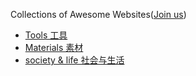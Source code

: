 Collections  of Awesome Websites([Join us](https://github.com/dudebing99/AwesomeWebsite))

- [Tools 工具](https://dudebing99.github.io/AwesomeWebsite/tools.html)
- [Materials 素材](https://dudebing99.github.io/AwesomeWebsite/materials.html)
- [society & life 社会与生活](https://dudebing99.github.io/AwesomeWebsite/society%20%26%20life.html)

